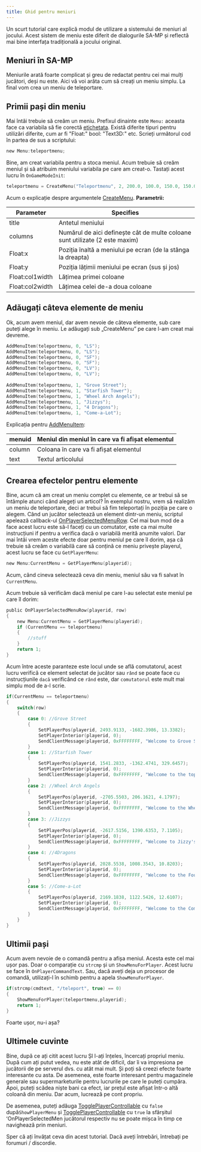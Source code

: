 ```yaml
---
title: Ghid pentru meniuri
---
```


Un scurt tutorial care explică modul de utilizare a sistemului de meniuri al jocului. Acest sistem de meniu este diferit de dialogurile SA-MP și reflectă mai bine interfața tradițională a jocului original.

## Meniuri în SA-MP

Meniurile arată foarte complicat și greu de redactat pentru cei mai mulți jucători, deși nu este. Aici vă voi arăta cum să creați un meniu simplu. La final vom crea un meniu de teleportare.

## Primii pași din meniu

Mai întâi trebuie să creăm un meniu. Prefixul dinainte este `Menu:` aceasta face ca variabila să fie corectă [etichetata](../scripting/language/tags). Există diferite tipuri pentru utilizări diferite, cum ar fi "Float:" bool: "Text3D:" etc. Scrieți următorul cod în partea de sus a scriptului:

```c
new Menu:teleportmenu;
```

Bine, am creat variabila pentru a stoca meniul. Acum trebuie să creăm meniul și să atribuim meniului variabila pe care am creat-o. Tastați acest lucru în `OnGameModeInit`:

```c
teleportmenu = CreateMenu("Teleportmenu", 2, 200.0, 100.0, 150.0, 150.0);
```

Acum o explicație despre argumentele [CreateMenu](../scripting/functions/CreateMenu). **Parametrii:**

| Parameter       | Specifies                                                                    |
| --------------- | ---------------------------------------------------------------------------- |
| title           | Antetul meniului                                                             |
| columns         | Numărul de aici definește cât de multe coloane sunt utilizate (2 este maxim) |
| Float:x         | Poziția înaltă a meniului pe ecran (de la stânga la dreapta)                 |
| Float:y         | Poziția lățimii meniului pe ecran (sus și jos)                               |
| Float:col1width | Lățimea primei coloane                                                       |
| Float:col2width | Lățimea celei de-a doua coloane                                              |

## Adăugați câteva elemente de meniu

Ok, acum avem meniul, dar avem nevoie de câteva elemente, sub care puteți alege în meniu. Le adăugați sub „CreateMenu” pe care l-am creat mai devreme.

```c
AddMenuItem(teleportmenu, 0, "LS");
AddMenuItem(teleportmenu, 0, "LS");
AddMenuItem(teleportmenu, 0, "SF");
AddMenuItem(teleportmenu, 0, "SF");
AddMenuItem(teleportmenu, 0, "LV");
AddMenuItem(teleportmenu, 0, "LV");
 
AddMenuItem(teleportmenu, 1, "Grove Street");
AddMenuItem(teleportmenu, 1, "Starfish Tower");
AddMenuItem(teleportmenu, 1, "Wheel Arch Angels");
AddMenuItem(teleportmenu, 1, "Jizzys");
AddMenuItem(teleportmenu, 1, "4 Dragons");
AddMenuItem(teleportmenu, 1, "Come-a-Lot");
```

Explicația pentru [AddMenuItem](../scripting/functions/AddMenuItem):

| menuid | Meniul din meniul în care va fi afișat elementul |
| ------ | ------------------------------------------------ |
| column | Coloana în care va fi afișat elementul           |
| text   | Textul articolului                               |

## Crearea efectelor pentru elemente

Bine, acum că am creat un meniu complet cu elemente, ce ar trebui să se întâmple atunci când alegeți un articol? În exemplul nostru, vrem să realizăm un meniu de teleportare, deci ar trebui să fim teleportați în poziția pe care o alegem. Când un jucător selectează un element dintr-un meniu, scriptul apelează callback-ul [OnPlayerSelectedMenuRow](../scripting/callbacks/OnPlayerSelectedMenuRow). Cel mai bun mod de a face acest lucru este să-l faceți cu un comutator, este ca mai multe instrucțiuni if pentru a verifica dacă o variabilă merită anumite valori. Dar mai întâi vrem aceste efecte doar pentru meniul pe care îl dorim, așa că trebuie să creăm o variabilă care să conțină ce meniu privește playerul, acest lucru se face cu `GetPlayerMenu`:

```c
new Menu:CurrentMenu = GetPlayerMenu(playerid);
```

Acum, când cineva selectează ceva din meniu, meniul său va fi salvat în `CurrentMenu`.

Acum trebuie să verificăm dacă meniul pe care l-au selectat este meniul pe care îl dorim:

```c
public OnPlayerSelectedMenuRow(playerid, row)
{
    new Menu:CurrentMenu = GetPlayerMenu(playerid);
    if (CurrentMenu == teleportmenu)
    {
        //stuff
    }
    return 1;
}
```

Acum între aceste paranteze este locul unde se află comutatorul, acest lucru verifică ce element selectat de jucător sau `rând` se poate face cu instrucțiunile `dacă` verificând ce `rând` este, dar `comutatorul` este mult mai simplu mod de a-l scrie.

```c
if(CurrentMenu == teleportmenu)
{
    switch(row)
    {
        case 0: //Grove Street
        {
            SetPlayerPos(playerid, 2493.9133, -1682.3986, 13.3382);
            SetPlayerInterior(playerid, 0);
            SendClientMessage(playerid, 0xFFFFFFFF, "Welcome to Grove Street");
        }
        case 1: //Starfish Tower
        {
            SetPlayerPos(playerid, 1541.2833, -1362.4741, 329.6457);
            SetPlayerInterior(playerid, 0);
            SendClientMessage(playerid, 0xFFFFFFFF, "Welcome to the top of Starfish Tower");
        }
        case 2: //Wheel Arch Angels
        {
            SetPlayerPos(playerid, -2705.5503, 206.1621, 4.1797);
            SetPlayerInterior(playerid, 0);
            SendClientMessage(playerid, 0xFFFFFFFF, "Welcome to the Wheel Arch Angels tuning-shop");
        }
        case 3: //Jizzys
        {
            SetPlayerPos(playerid, -2617.5156, 1390.6353, 7.1105);
            SetPlayerInterior(playerid, 0);
            SendClientMessage(playerid, 0xFFFFFFFF, "Welcome to Jizzy's Nightclub!");
        }
        case 4: //4Dragons
        {
            SetPlayerPos(playerid, 2028.5538, 1008.3543, 10.8203);
            SetPlayerInterior(playerid, 0);
            SendClientMessage(playerid, 0xFFFFFFFF, "Welcome to the Four Dragons Casino");
        }
        case 5: //Come-a-Lot
        {
            SetPlayerPos(playerid, 2169.1838, 1122.5426, 12.6107);
            SetPlayerInterior(playerid, 0);
            SendClientMessage(playerid, 0xFFFFFFFF, "Welcome to the Come-a-Lot casino!");
        }
    }
}
```

## Ultimii pași

Acum avem nevoie de o comandă pentru a afișa meniul. Acesta este cel mai ușor pas. Doar o comparație cu `strcmp` și un `ShowMenuForPlayer`. Acest lucru se face în `OnPlayerCommandText`. Sau, dacă aveți deja un procesor de comandă, utilizați-l în schimb pentru a apela `ShowMenuForPlayer`.

```c
if(strcmp(cmdtext, "/teleport", true) == 0)
{
    ShowMenuForPlayer(teleportmenu,playerid);
    return 1;
}
```

Foarte ușor, nu-i așa?

## Ultimele cuvinte

Bine, după ce ați citit acest lucru ȘI l-ați înțeles, încercați propriul meniu. După cum ați putut vedea, nu este atât de dificil, dar îi va impresiona pe jucătorii de pe serverul dvs. cu atât mai mult. Și poți să creezi efecte foarte interesante cu asta. De asemenea, este foarte interesant pentru magazinele generale sau supermarketurile pentru lucrurile pe care le puteți cumpăra. Apoi, puteți scădea niște bani ca efect, iar prețul este afișat într-o altă coloană din meniu. Dar acum, lucrează pe cont propriu.

De asemenea, puteți adăuga [TogglePlayerControllable](../scripting/functions/TogglePlayerControllable) cu `false` după`ShowPlayerMenu` și [TogglePlayerControllable](../scripting/functions/TogglePlayerControllable) cu `true` la sfârșitul ʻOnPlayerSelectedMen jucătorul respectiv nu se poate mișca în timp ce navighează prin meniuri.

Sper că ați învățat ceva din acest tutorial. Dacă aveți întrebări, întrebați pe forumuri / discordie.
